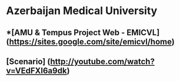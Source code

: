 Azerbaijan Medical University 
==

*[AMU & Tempus Project Web - EMICVL] (https://sites.google.com/site/emicvl/home)
------------------------------------------------------------------------------------
[Scenario] (http://youtube.com/watch?v=VEdFXI6a9dk)
---------------------------------------------------------------------

